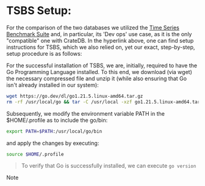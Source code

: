 # TSBS Setup:
For the comparison of the two databases we utilized the [Time Series Benchmark Suite](https://github.com/timescale/tsbs) and, in particular, its 'Dev ops' use case, as it is the only "compatible" one with CrateDB. In the hyperlink above, one can find setup instructions for TSBS, which we also relied on, yet our exact, step-by-step, setup procedure is as follows:

For the successful installation of TSBS, we are, initially, required to have the Go Programming Language installed. To this end, we download (via wget) the necessary compressed file and unzip it (while also ensuring that Go isn't already installed in our system):
```bash
wget https://go.dev/dl/go1.21.5.linux-amd64.tar.gz
rm -rf /usr/local/go && tar -C /usr/local -xzf go1.21.5.linux-amd64.tar.gz
```
Subsequently, we modify the environment variable PATH in the $HOME/.profile as to include the go/bin:
```bash
export PATH=$PATH:/usr/local/go/bin
```
and apply the changes by executing:
```bash
source $HOME/.profile
```
> To verify that Go is successfully installed, we can execute `go version`

> [!NOTE]
> 
